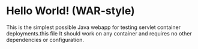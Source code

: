 Hello World! (WAR-style)
===============

This is the simplest possible Java webapp for testing servlet container deployments.this file  It should work on any container and requires no other dependencies or configuration.
